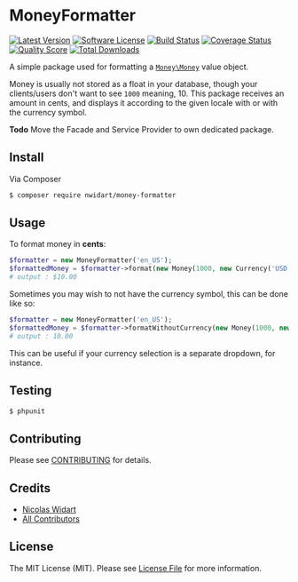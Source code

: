 # MoneyFormatter

[![Latest Version](https://img.shields.io/github/release/nwidart/MoneyFormatter.svg?style=flat-square)](https://github.com/nwidart/MoneyFormatter/releases)
[![Software License](https://img.shields.io/badge/license-MIT-brightgreen.svg?style=flat-square)](LICENSE.md)
[![Build Status](https://img.shields.io/travis/nWidart/MoneyFormatter/master.svg?style=flat-square)](https://travis-ci.org/nwidart/MoneyFormatter)
[![Coverage Status](https://img.shields.io/scrutinizer/coverage/g/nwidart/MoneyFormatter.svg?style=flat-square)](https://scrutinizer-ci.com/g/nwidart/MoneyFormatter/code-structure)
[![Quality Score](https://img.shields.io/scrutinizer/g/nwidart/MoneyFormatter.svg?style=flat-square)](https://scrutinizer-ci.com/g/nwidart/MoneyFormatter)
[![Total Downloads](https://img.shields.io/packagist/dt/nwidart/money-formatter.svg?style=flat-square)](https://packagist.org/packages/nwidart/money-formatter)

A simple package used for formatting a [`Money\Money`](https://github.com/mathiasverraes/money) value object.

Money is usually not stored as a float in your database, though your clients/users don't want to see `1000` meaning, 10. This package receives an amount in cents, and displays it according to the given locale with or with the currency symbol.

**Todo** Move the Facade and Service Provider to own dedicated package.

## Install

Via Composer

``` bash
$ composer require nwidart/money-formatter
```

## Usage

To format money in **cents**:

``` php
$formatter = new MoneyFormatter('en_US');
$formattedMoney = $formatter->format(new Money(1000, new Currency('USD')));
# output : $10.00
```

Sometimes you may wish to not have the currency symbol, this can be done like so:

``` php
$formatter = new MoneyFormatter('en_US');
$formattedMoney = $formatter->formatWithoutCurrency(new Money(1000, new Currency('USD')));
# output : 10.00
```

This can be useful if your currency selection is a separate dropdown, for instance.

## Testing

``` bash
$ phpunit
```

## Contributing

Please see [CONTRIBUTING](CONTRIBUTING.md) for details.

## Credits

- [Nicolas Widart](https://github.com/nWidart)
- [All Contributors](../../contributors)

## License

The MIT License (MIT). Please see [License File](LICENSE.md) for more information.
